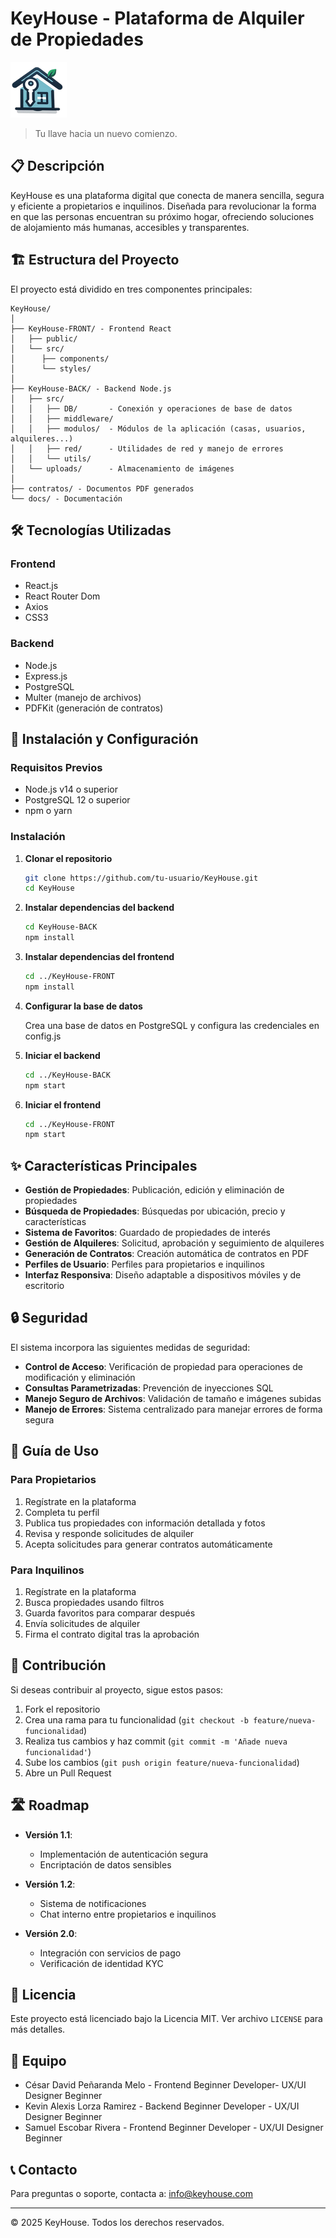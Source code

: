 # KeyHouse - Plataforma de Alquiler de Propiedades

![KeyHouse Logo](KeyHouse-FRONT/src/images/keyhouse_remove_background.png)

> Tu llave hacia un nuevo comienzo.

## 📋 Descripción

KeyHouse es una plataforma digital que conecta de manera sencilla, segura y eficiente a propietarios e inquilinos. 
Diseñada para revolucionar la forma en que las personas encuentran su próximo hogar, ofreciendo soluciones 
de alojamiento más humanas, accesibles y transparentes.

## 🏗️ Estructura del Proyecto

El proyecto está dividido en tres componentes principales:

```
KeyHouse/
│
├── KeyHouse-FRONT/ - Frontend React
│   ├── public/
│   └── src/
│      ├── components/
│      └── styles/
│
├── KeyHouse-BACK/ - Backend Node.js
│   ├── src/
│   │   ├── DB/       - Conexión y operaciones de base de datos
│   │   ├── middleware/
│   │   ├── modulos/  - Módulos de la aplicación (casas, usuarios, alquileres...)
│   │   ├── red/      - Utilidades de red y manejo de errores
│   │   └── utils/
│   └── uploads/      - Almacenamiento de imágenes
│
├── contratos/ - Documentos PDF generados
└── docs/ - Documentación
```

## 🛠️ Tecnologías Utilizadas

### Frontend
- React.js
- React Router Dom
- Axios
- CSS3

### Backend
- Node.js
- Express.js
- PostgreSQL
- Multer (manejo de archivos)
- PDFKit (generación de contratos)

## 🚀 Instalación y Configuración

### Requisitos Previos
- Node.js v14 o superior
- PostgreSQL 12 o superior
- npm o yarn

### Instalación

1. **Clonar el repositorio**
   ```bash
   git clone https://github.com/tu-usuario/KeyHouse.git
   cd KeyHouse
   ```

2. **Instalar dependencias del backend**
   ```bash
   cd KeyHouse-BACK
   npm install
   ```

3. **Instalar dependencias del frontend**
   ```bash
   cd ../KeyHouse-FRONT
   npm install
   ```

4. **Configurar la base de datos**
   
   Crea una base de datos en PostgreSQL y configura las credenciales en config.js

5. **Iniciar el backend**
   ```bash
   cd ../KeyHouse-BACK
   npm start
   ```

6. **Iniciar el frontend**
   ```bash
   cd ../KeyHouse-FRONT
   npm start
   ```

## ✨ Características Principales

- **Gestión de Propiedades**: Publicación, edición y eliminación de propiedades
- **Búsqueda de Propiedades**: Búsquedas por ubicación, precio y características
- **Sistema de Favoritos**: Guardado de propiedades de interés
- **Gestión de Alquileres**: Solicitud, aprobación y seguimiento de alquileres
- **Generación de Contratos**: Creación automática de contratos en PDF
- **Perfiles de Usuario**: Perfiles para propietarios e inquilinos
- **Interfaz Responsiva**: Diseño adaptable a dispositivos móviles y de escritorio

## 🔒 Seguridad

El sistema incorpora las siguientes medidas de seguridad:

- **Control de Acceso**: Verificación de propiedad para operaciones de modificación y eliminación
- **Consultas Parametrizadas**: Prevención de inyecciones SQL
- **Manejo Seguro de Archivos**: Validación de tamaño e imágenes subidas
- **Manejo de Errores**: Sistema centralizado para manejar errores de forma segura

## 📖 Guía de Uso

### Para Propietarios
1. Regístrate en la plataforma
2. Completa tu perfil
3. Publica tus propiedades con información detallada y fotos
4. Revisa y responde solicitudes de alquiler
5. Acepta solicitudes para generar contratos automáticamente

### Para Inquilinos
1. Regístrate en la plataforma
2. Busca propiedades usando filtros
3. Guarda favoritos para comparar después
4. Envía solicitudes de alquiler
5. Firma el contrato digital tras la aprobación

## 🤝 Contribución

Si deseas contribuir al proyecto, sigue estos pasos:

1. Fork el repositorio
2. Crea una rama para tu funcionalidad (`git checkout -b feature/nueva-funcionalidad`)
3. Realiza tus cambios y haz commit (`git commit -m 'Añade nueva funcionalidad'`)
4. Sube los cambios (`git push origin feature/nueva-funcionalidad`)
5. Abre un Pull Request

## 🛣️ Roadmap

- **Versión 1.1**: 
  - Implementación de autenticación segura
  - Encriptación de datos sensibles
  
- **Versión 1.2**:
  - Sistema de notificaciones
  - Chat interno entre propietarios e inquilinos

- **Versión 2.0**:
  - Integración con servicios de pago
  - Verificación de identidad KYC

## 📄 Licencia

Este proyecto está licenciado bajo la Licencia MIT. Ver archivo `LICENSE` para más detalles.

## 👥 Equipo

- César David Peñaranda Melo - Frontend Beginner Developer- UX/UI Designer Beginner
- Kevin Alexis Lorza Ramirez - Backend Beginner Developer - UX/UI Designer Beginner
- Samuel Escobar Rivera - Frontend Beginner Developer - UX/UI Designer Beginner

## 📞 Contacto

Para preguntas o soporte, contacta a: info@keyhouse.com

---

&copy; 2025 KeyHouse. Todos los derechos reservados.